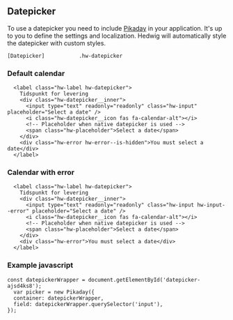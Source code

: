 ## Datepicker

To use a datepicker you need to include [Pikaday](https://github.com/dbushell/Pikaday) in your application.
It's up to you to define the settings and localization. 
Hedwig will automatically style the datepicker with custom styles.

```code
[Datepicker]           .hw-datepicker
```

### Default calendar

```html|span-3
  <label class="hw-label hw-datepicker">
    Tidspunkt for levering
    <div class="hw-datepicker__inner">
      <input type="text" readonly="readonly" class="hw-input" placeholder="Select a date" />
      <i class="hw-datepicker__icon fas fa-calendar-alt"></i>
      <!-- Placeholder when native datepicker is used -->
      <span class="hw-placeholder">Select a date</span>
    </div>
    <div class="hw-error hw-error--is-hidden">You must select a date</div>
  </label>
```

### Calendar with error

```html|span-3
  <label class="hw-label hw-datepicker">
    Tidspunkt for levering
    <div class="hw-datepicker__inner">
      <input type="text" readonly="readonly" class="hw-input hw-input--error" placeholder="Select a date" />
      <i class="hw-datepicker__icon fas fa-calendar-alt"></i>
      <!-- Placeholder when native datepicker is used -->
      <span class="hw-placeholder">Select a date</span>
    </div>
    <div class="hw-error">You must select a date</div>
  </label>
```

### Example javascript

```
const datepickerWrapper = document.getElementById('datepicker-ajsd4ks8');
  var picker = new Pikaday({ 
  container: datepickerWrapper,
  field: datepickerWrapper.querySelector('input'), 
});
```